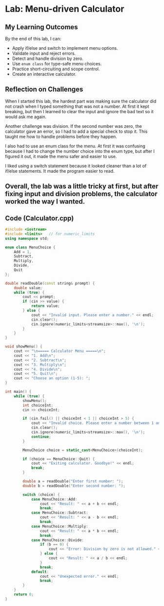 # Lab: Menu-driven Calculator

## My Learning Outcomes
By the end of this lab, I can:
- Apply if/else and switch to implement menu options.
- Validate input and reject errors.
- Detect and handle division by zero.
- Use `enum class` for type-safe menu choices.
- Practice short-circuiting and scope control.
- Create an interactive calculator.

## Reflection on Challenges

When I started this lab, the hardest part was making sure the calculator did not crash when I typed something that was not a number. At first it kept breaking, but then I learned to clear the input and ignore the bad text so it would ask me again.

Another challenge was division. If the second number was zero, the calculator gave an error, so I had to add a special check to stop it. This taught me how to handle problems before they happen.

I also had to use an enum class for the menu. At first it was confusing because I had to change the number choice into the enum type, but after I figured it out, it made the menu safer and easier to use.

I liked using a switch statement because it looked cleaner than a lot of if/else statements. It made the program easier to read.

Overall, the lab was a little tricky at first, but after fixing input and division problems, the calculator worked the way I wanted.
---

## Code (Calculator.cpp)

```cpp
#include <iostream>
#include <limits>   // for numeric_limits
using namespace std;

enum class MenuChoice {
    Add = 1,
    Subtract,
    Multiply,
    Divide,
    Quit
};

double readDouble(const string& prompt) {
    double value;
    while (true) {
        cout << prompt;
        if (cin >> value) {
            return value;
        } else {
            cout << "Invalid input. Please enter a number." << endl;
            cin.clear();
            cin.ignore(numeric_limits<streamsize>::max(), '\n');
        }
    }
}

void showMenu() {
    cout << "\n===== Calculator Menu =====\n";
    cout << "1. Add\n";
    cout << "2. Subtract\n";
    cout << "3. Multiply\n";
    cout << "4. Divide\n";
    cout << "5. Quit\n";
    cout << "Choose an option (1-5): ";
}

int main() {
    while (true) {
        showMenu();
        int choiceInt;
        cin >> choiceInt;

        if (cin.fail() || choiceInt < 1 || choiceInt > 5) {
            cout << "Invalid choice. Please enter a number between 1 and 5.\n";
            cin.clear();
            cin.ignore(numeric_limits<streamsize>::max(), '\n');
            continue;
        }

        MenuChoice choice = static_cast<MenuChoice>(choiceInt);

        if (choice == MenuChoice::Quit) {
            cout << "Exiting calculator. Goodbye!" << endl;
            break;
        }

        double a = readDouble("Enter first number: ");
        double b = readDouble("Enter second number: ");

        switch (choice) {
            case MenuChoice::Add:
                cout << "Result: " << a + b << endl;
                break;
            case MenuChoice::Subtract:
                cout << "Result: " << a - b << endl;
                break;
            case MenuChoice::Multiply:
                cout << "Result: " << a * b << endl;
                break;
            case MenuChoice::Divide:
                if (b == 0) {
                    cout << "Error: Division by zero is not allowed." << endl;
                } else {
                    cout << "Result: " << a / b << endl;
                }
                break;
            default:
                cout << "Unexpected error." << endl;
                break;
        }
    }
    return 0;
}
